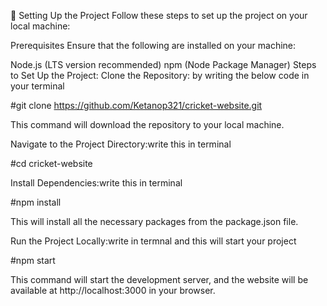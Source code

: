 🚀 Setting Up the Project
Follow these steps to set up the project on your local machine:

Prerequisites
Ensure that the following are installed on your machine:

Node.js (LTS version recommended)
npm (Node Package Manager)
Steps to Set Up the Project:
Clone the Repository: by writing the below code in your terminal


#git clone https://github.com/Ketanop321/cricket-website.git 

This command will download the repository to your local machine.

Navigate to the Project Directory:write this in terminal



#cd cricket-website

Install Dependencies:write this in terminal



#npm install

This will install all the necessary packages from the package.json file.

Run the Project Locally:write in termnal and this will start your project



#npm start

This command will start the development server, and the website will be available at http://localhost:3000 in your browser.
